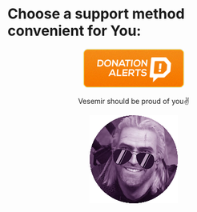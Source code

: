 # Choose a support method convenient for You:

<!--p align="center"> <a href="https://www.patreon.com/axel_k"> <img src="misc/images/button-patreon.png"> </a> </p-->
  
<!--p align="center"> <a href="https://boosty.to/axel_k"> <img src="misc/images/button-boosty.png"> </a> </p-->
  
<p align="center"> <a href="https://www.donationalerts.com/r/axel_k"> <img src="misc/images/button-donationalerts.png"> </a> </p>
  
<!--p align="center"> <a href="https://streamelements.com/axe1_k/tip"> <img src="misc/images/button-streamelements.png"> </a> </p-->

<p align="center"> Vesemir should be proud of you✌️ </p>
<p align="center"> <img src="misc/images/AXEL_K.png"> </p>
